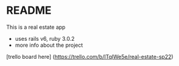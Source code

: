 # README

This is a real estate app
- uses rails v6, ruby 3.0.2
- more info about the project

[trello board here] (https://trello.com/b/ITqIWe5e/real-estate-sp22)

